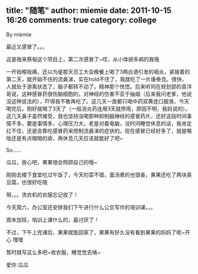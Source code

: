 title: "随笔"
author: miemie
date: 2011-10-15 16:26
comments: true
category: college
--------------------

By miemie

最近又感冒了。。。

这是我来蔡甸这个项目上，第二次感冒了~哎，从小体弱多病的我哦

<!-- more -->

一开始喉咙痛，还以为是那天员工大会晚餐上喝了3两白酒引发的咽炎，紧接着的第二天，就开始不住的流鼻涕，实在hold不住了，我就吃了一片康泰克。很快，人就处于游离状态了，脑子都转不动了，精神那个恍惚。后来听同在规划部的袁洋哥说，这种感冒药很伤脑细胞的，对神经的伤害不亚于抽烟（后来我问老爹，他说没这种说法的），吓得我不敢再吃了。这几天一直都只喝中药双黄连口服液，今天喝完后，刚好就喝了3天了（一般消炎药连用3天就停用，原因不明，我妈说的）。这几天鼻子虽然难受，我也坚持没喝那种抑制脑神经的感冒药片，还好这段时间事情不多，要是事情多，心理压力大，老是对着电脑，没时间睡觉休息的话，我肯定扛不住，还是会靠吃感冒药来控制流鼻涕的症状的。现在感冒已经好多了，就是喉咙还是有点暗暗的痰，再休息几天应该就能好了吧~

So......

瓜瓜，放心吧，果果很会照顾自己的哦~

刚刚去楼下食堂吃过午饭了，今天的菜不错，蛋汤煮的也很香，果果还吃了两块臭豆腐，也很好吃哦

呀。。。洗衣机的衣服忘记收了！

今天周六，办公室还安排我们下午进行什么公文写作的培训课。。。

周末加班，培训上课什么的，最讨厌了！

不过，下午上完课后，果果就能回家了，果果有好久没有看到果果的妈妈了呢~开心 嘿嘿

暂时就写这么多吧~收衣服，睡觉觉去咯~

爱你 瓜瓜

